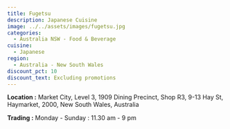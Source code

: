 ```yaml
---
title: Fugetsu
description: Japanese Cuisine
image: ../../assets/images/fugetsu.jpg
categories:
  - Australia NSW - Food & Beverage
cuisine:
  - Japanese
region:
  - Australia - New South Wales
discount_pct: 10
discount_text: Excluding promotions
---
```


**Location :** Market City, Level 3, 1909 Dining Precinct, Shop R3, 9-13 Hay St, Haymarket, 2000, New South Wales, Australia

**Trading :** Monday - Sunday : 11.30 am - 9 pm
